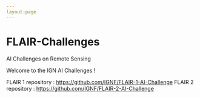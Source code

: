 ```yaml
---
layout:page
---
```


# FLAIR-Challenges
AI Challenges on Remote Sensing

Welcome to the IGN AI Challenges ! 

FLAIR 1 repository : https://github.com/IGNF/FLAIR-1-AI-Challenge
FLAIR 2 repository : https://github.com/IGNF/FLAIR-2-AI-Challenge
